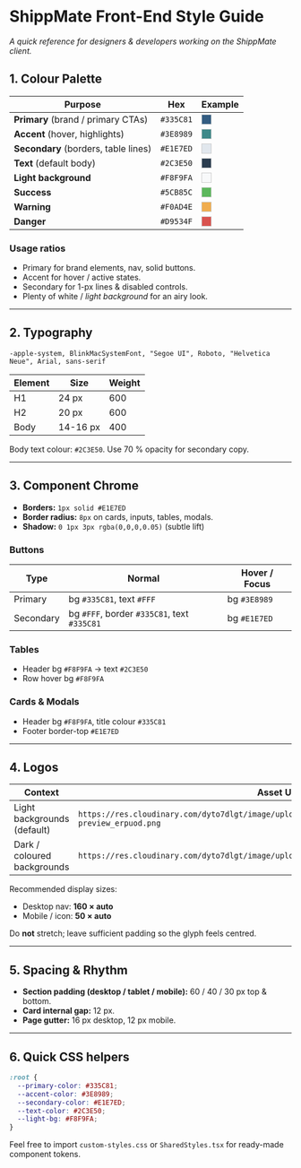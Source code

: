 # ShippMate Front-End Style Guide

_A quick reference for designers & developers working on the ShippMate client._

## 1. Colour Palette

| Purpose      | Hex | Example |
|--------------|-----|---------|
| **Primary** (brand / primary CTAs) | `#335C81` | <span style="background:#335C81;width:16px;height:16px;display:inline-block;border:1px solid #ccc;"></span> |
| **Accent** (hover, highlights) | `#3E8989` | <span style="background:#3E8989;width:16px;height:16px;display:inline-block;border:1px solid #ccc;"></span> |
| **Secondary** (borders, table lines) | `#E1E7ED` | <span style="background:#E1E7ED;width:16px;height:16px;display:inline-block;border:1px solid #ccc;"></span> |
| **Text** (default body) | `#2C3E50` | <span style="background:#2C3E50;width:16px;height:16px;display:inline-block;border:1px solid #ccc;"></span> |
| **Light background** | `#F8F9FA` | <span style="background:#F8F9FA;width:16px;height:16px;display:inline-block;border:1px solid #ccc;"></span> |
| **Success** | `#5CB85C` | <span style="background:#5CB85C;width:16px;height:16px;display:inline-block;border:1px solid #ccc;"></span> |
| **Warning** | `#F0AD4E` | <span style="background:#F0AD4E;width:16px;height:16px;display:inline-block;border:1px solid #ccc;"></span> |
| **Danger** | `#D9534F` | <span style="background:#D9534F;width:16px;height:16px;display:inline-block;border:1px solid #ccc;"></span> |

### Usage ratios
* Primary for brand elements, nav, solid buttons.
* Accent for hover / active states.
* Secondary for 1-px lines & disabled controls.
* Plenty of white / _light background_ for an airy look.

---

## 2. Typography

```
-apple-system, BlinkMacSystemFont, "Segoe UI", Roboto, "Helvetica Neue", Arial, sans-serif
```

| Element      | Size | Weight |
|--------------|------|--------|
| H1           | 24 px | 600 |
| H2           | 20 px | 600 |
| Body         | 14-16 px | 400 |

Body text colour: `#2C3E50`. Use 70 % opacity for secondary copy.

---

## 3. Component Chrome

* **Borders:** `1px solid #E1E7ED`  
* **Border radius:** `8px` on cards, inputs, tables, modals.  
* **Shadow:** `0 1px 3px rgba(0,0,0,0.05)` (subtle lift)

### Buttons
| Type      | Normal | Hover / Focus |
|-----------|--------|---------------|
| Primary   | bg `#335C81`, text `#FFF` | bg `#3E8989` |
| Secondary | bg `#FFF`, border `#335C81`, text `#335C81` | bg `#E1E7ED` |

### Tables
* Header bg `#F8F9FA` → text `#2C3E50`
* Row hover bg `#F8F9FA`

### Cards & Modals
* Header bg `#F8F9FA`, title colour `#335C81`  
* Footer border-top `#E1E7ED`

---

## 4. Logos

| Context | Asset URL |
|---------|-----------|
| Light backgrounds (default) | `https://res.cloudinary.com/dyto7dlgt/image/upload/v1740961280/PurpleOnWhite-removebg-preview_erpuod.png` |
| Dark / coloured backgrounds | `https://res.cloudinary.com/dyto7dlgt/image/upload/v1732386315/logo_white_back_wx4051.png` |

Recommended display sizes:
* Desktop nav: **160 × auto**
* Mobile / icon: **50 × auto**

Do **not** stretch; leave sufficient padding so the glyph feels centred.

---

## 5. Spacing & Rhythm

* **Section padding (desktop / tablet / mobile):** 60 / 40 / 30 px top & bottom.  
* **Card internal gap:** 12 px.  
* **Page gutter:** 16 px desktop, 12 px mobile.

---

## 6. Quick CSS helpers

```css
:root {
  --primary-color: #335C81;
  --accent-color: #3E8989;
  --secondary-color: #E1E7ED;
  --text-color: #2C3E50;
  --light-bg: #F8F9FA;
}
```

Feel free to import `custom-styles.css` or `SharedStyles.tsx` for ready-made component tokens. 